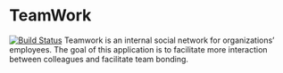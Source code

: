 # TeamWork
[![Build Status](https://travis-ci.com/hakoemmy/TeamWork.svg?token=DWwm31wLs5z2wqQD9amp&branch=develop)](https://travis-ci.com/hakoemmy/TeamWork)
Teamwork is an internal social network for organizations’ employees. The goal of this application is to facilitate more interaction between colleagues and facilitate team bonding.
